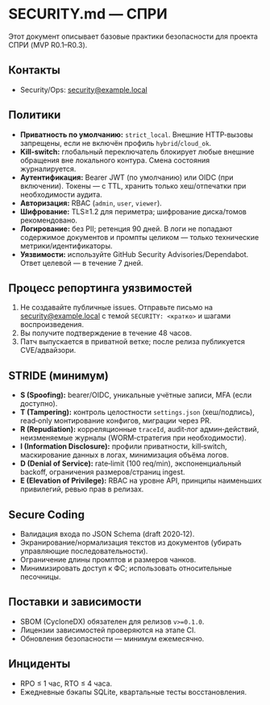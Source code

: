 # SECURITY.md — СПРИ

Этот документ описывает базовые практики безопасности для проекта СПРИ (MVP R0.1–R0.3).

## Контакты

* Security/Ops: [security@example.local](mailto:security@example.local)

## Политики

* **Приватность по умолчанию:** `strict_local`. Внешние HTTP‑вызовы запрещены, если не включён профиль `hybrid`/`cloud_ok`.
* **Kill‑switch:** глобальный переключатель блокирует любые внешние обращения вне локального контура. Смена состояния журналируется.
* **Аутентификация:** Bearer JWT (по умолчанию) или OIDC (при включении). Токены — с TTL, хранить только хеш/отпечатки при необходимости аудита.
* **Авторизация:** RBAC (`admin`, `user`, `viewer`).
* **Шифрование:** TLS≥1.2 для периметра; шифрование диска/томов рекомендовано.
* **Логирование:** без PII; ретенция 90 дней. В логи не попадают содержимое документов и промпты целиком — только технические метрики/идентификаторы.
* **Уязвимости:** используйте GitHub Security Advisories/Dependabot. Ответ целевой — в течение 7 дней.

## Процесс репортинга уязвимостей

1. Не создавайте публичные issues. Отправьте письмо на [security@example.local](mailto:security@example.local) с темой `SECURITY: <кратко>` и шагами воспроизведения.
2. Вы получите подтверждение в течение 48 часов.
3. Патч выпускается в приватной ветке; после релиза публикуется CVE/адвайзори.

## STRIDE (минимум)

* **S (Spoofing):** bearer/OIDC, уникальные учётные записи, MFA (если доступно).
* **T (Tampering):** контроль целостности `settings.json` (хеш/подпись), read‑only монтирование конфигов, миграции через PR.
* **R (Repudiation):** корреляционные `traceId`, audit‑лог админ‑действий, неизменяемые журналы (WORM‑стратегия при необходимости).
* **I (Information Disclosure):** профили приватности, kill‑switch, маскирование данных в логах, минимизация объёма логов.
* **D (Denial of Service):** rate‑limit (100 req/min), экспоненциальный backoff, ограничения размеров/страниц ingest.
* **E (Elevation of Privilege):** RBAC на уровне API, принципы наименьших привилегий, ревью прав в релизах.

## Secure Coding

* Валидация входа по JSON Schema (draft 2020‑12).
* Экранирование/нормализация текстов из документов (убирать управляющие последовательности).
* Ограничение длины промптов и размеров чанков.
* Минимизировать доступ к ФС; использовать относительные песочницы.

## Поставки и зависимости

* SBOM (CycloneDX) обязателен для релизов `v>=0.1.0`.
* Лицензии зависимостей проверяются на этапе CI.
* Обновления безопасности — минимум ежемесячно.

## Инциденты

* RPO ≤ 1 час, RTO ≤ 4 часа.
* Ежедневные бэкапы SQLite, квартальные тесты восстановления.
